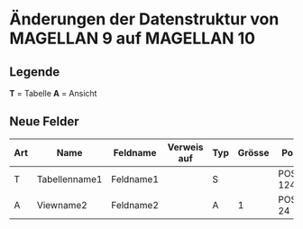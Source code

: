 # Änderungen der Datenstruktur von MAGELLAN 9 auf MAGELLAN 10

## Legende

**T** = Tabelle
**A** = Ansicht

## Neue Felder

Art | Name                   | Feldname             | Verweis auf      | Typ | Grösse | Position
--- | ---------------------- | -------------------- | ---------------- | --- | ------ | --------
T   | Tabellenname1          | Feldname1            |                  |  S  |        | POSITION 124
A   | Viewname2              | Feldname2            |                  |  A  | 1      | POSITION 24

